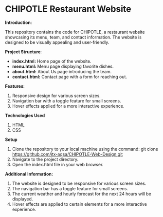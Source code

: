 # CHIPOTLE Restaurant Website

**Introduction**:

This repository contains the code for CHIPOTLE, a restaurant website showcasing its menu, team, and contact information. The website is designed to be visually appealing and user-friendly.

**Project Structure**:
- **index.html:** Home page of the website.
- **menu.html:** Menu page displaying favorite dishes.
- **about.html:** About Us page introducing the team.
- **contact.html:** Contact page with a form for reaching out.

**Features**:

1. Responsive design for various screen sizes.
2. Navigation bar with a toggle feature for small screens.
3. Hover effects applied for a more interactive experience.
   
**Technologies Used**
1. HTML
2. CSS

**Setup**

1. Clone the repository to your local machine using the command:
   git clone https://github.com/itx-aqsa/CHIPOTLE-Web-Design.git
2. Navigate to the project directory.
3. Open the index.html file in your web browser.

**Additional Information:**
1. The website is designed to be responsive for various screen sizes.
2. The navigation bar has a toggle feature for small screens.
3. The current weather and hourly forecast for the next 24 hours will be displayed.
4. Hover effects are applied to certain elements for a more interactive experience.
